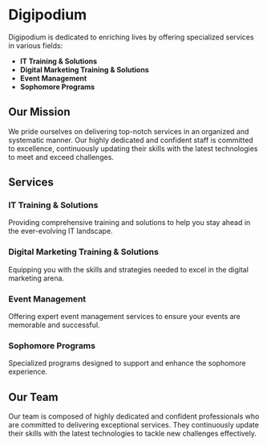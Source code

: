 # Digipodium

Digipodium is dedicated to enriching lives by offering specialized services in various fields:

- **IT Training & Solutions**
- **Digital Marketing Training & Solutions**
- **Event Management**
- **Sophomore Programs**

## Our Mission

We pride ourselves on delivering top-notch services in an organized and systematic manner. Our highly dedicated and confident staff is committed to excellence, continuously updating their skills with the latest technologies to meet and exceed challenges.

## Services

### IT Training & Solutions
Providing comprehensive training and solutions to help you stay ahead in the ever-evolving IT landscape.

### Digital Marketing Training & Solutions
Equipping you with the skills and strategies needed to excel in the digital marketing arena.

### Event Management
Offering expert event management services to ensure your events are memorable and successful.

### Sophomore Programs
Specialized programs designed to support and enhance the sophomore experience.

## Our Team

Our team is composed of highly dedicated and confident professionals who are committed to delivering exceptional services. They continuously update their skills with the latest technologies to tackle new challenges effectively.
